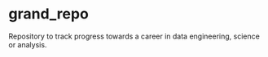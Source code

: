 # grand_repo
Repository to track progress towards a career in data engineering, science or analysis.
